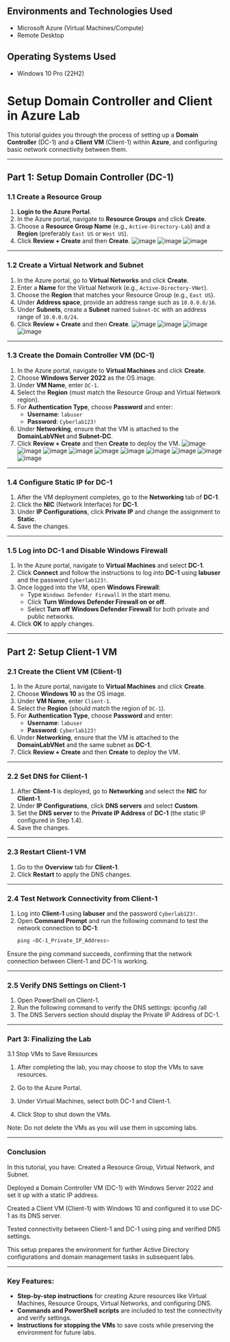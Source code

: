 

<h2>Environments and Technologies Used</h2>

- Microsoft Azure (Virtual Machines/Compute)
- Remote Desktop


<h2>Operating Systems Used </h2>

- Windows 10 Pro (22H2)







# **Setup Domain Controller and Client in Azure Lab**

This tutorial guides you through the process of setting up a **Domain Controller** (DC-1) and a **Client VM** (Client-1) within **Azure**, and configuring basic network connectivity between them.

---

## **Part 1: Setup Domain Controller (DC-1)**

### **1.1 Create a Resource Group**

1. **Login to the Azure Portal**.
2. In the Azure portal, navigate to **Resource Groups** and click **Create**.
3. Choose a **Resource Group Name** (e.g., `Active-Directory-Lab`) and a **Region** (preferably `East US` or `West US`).
4. Click **Review + Create** and then **Create**.
![image](https://github.com/user-attachments/assets/038f83e5-358f-457c-aa0c-a242f3f04f7f)
![image](https://github.com/user-attachments/assets/7d6dbf11-92d3-4cd6-89f6-14df8b671437)
![image](https://github.com/user-attachments/assets/42f55108-cb14-488a-8593-b5faa6e375f3)



---

### **1.2 Create a Virtual Network and Subnet**

1. In the Azure portal, go to **Virtual Networks** and click **Create**.
2. Enter a **Name** for the Virtual Network (e.g., `Active-Directory-VNet`).
3. Choose the **Region** that matches your Resource Group (e.g., `East US`).
4. Under **Address space**, provide an address range such as `10.0.0.0/16`.
5. Under **Subnets**, create a **Subnet** named `Subnet-DC` with an address range of `10.0.0.0/24`.
6. Click **Review + Create** and then **Create**.
![image](https://github.com/user-attachments/assets/aabea289-8e96-43c9-a427-b345042f7970)
![image](https://github.com/user-attachments/assets/6d1d26ac-7725-4a08-a97f-63ac03c7bb0b)
![image](https://github.com/user-attachments/assets/42654450-a4a0-4784-b745-b0f8eea6c8be)
![image](https://github.com/user-attachments/assets/cbd6361b-4ca4-4661-8935-1777fa29a9e2)


---

### **1.3 Create the Domain Controller VM (DC-1)**

1. In the Azure portal, navigate to **Virtual Machines** and click **Create**.
2. Choose **Windows Server 2022** as the OS image.
3. Under **VM Name**, enter `DC-1`.
4. Select the **Region** (must match the Resource Group and Virtual Network region).
5. For **Authentication Type**, choose **Password** and enter:
   - **Username**: `labuser`
   - **Password**: `Cyberlab123!`
6. Under **Networking**, ensure that the VM is attached to the **DomainLabVNet** and **Subnet-DC**.
7. Click **Review + Create** and then **Create** to deploy the VM.
   ![image](https://github.com/user-attachments/assets/e0390ff0-7a59-4676-b2ad-e798ae4eb035)
   ![image](https://github.com/user-attachments/assets/3c7a2aa6-502a-45eb-a31c-49b3229f1414)
   ![image](https://github.com/user-attachments/assets/6e45b0e8-cb50-4c1a-b729-8b0861c61589)
   ![image](https://github.com/user-attachments/assets/f6e01c9f-e3e1-4a1a-8951-1f9199761901)
   ![image](https://github.com/user-attachments/assets/08a5e634-ebb1-409f-8930-09910292a0dd)
   ![image](https://github.com/user-attachments/assets/83d06cf3-bcf0-4960-ad9d-6d7ae15940d2)
   ![image](https://github.com/user-attachments/assets/91733d4b-ab62-4921-97f4-f2dd6175f260)
   ![image](https://github.com/user-attachments/assets/d0a699e6-335e-497e-99f2-43020a669c2a)
   ![image](https://github.com/user-attachments/assets/abf00612-8aeb-4cf5-86d8-b50ff0ebba69)
   ![image](https://github.com/user-attachments/assets/b821b575-2c1e-40d9-80e6-8e228ce70fc9)










   

---

### **1.4 Configure Static IP for DC-1**

1. After the VM deployment completes, go to the **Networking** tab of **DC-1**.
2. Click the **NIC** (Network Interface) for **DC-1**.
3. Under **IP Configurations**, click **Private IP** and change the assignment to **Static**.
4. Save the changes.

---

### **1.5 Log into DC-1 and Disable Windows Firewall**

1. In the Azure portal, navigate to **Virtual Machines** and select **DC-1**.
2. Click **Connect** and follow the instructions to log into **DC-1** using **labuser** and the password `Cyberlab123!`.
3. Once logged into the VM, open **Windows Firewall**:
   - Type `Windows Defender Firewall` in the start menu.
   - Click **Turn Windows Defender Firewall on or off**.
   - Select **Turn off Windows Defender Firewall** for both private and public networks.
4. Click **OK** to apply changes.

---

## **Part 2: Setup Client-1 VM**

### **2.1 Create the Client VM (Client-1)**

1. In the Azure portal, navigate to **Virtual Machines** and click **Create**.
2. Choose **Windows 10** as the OS image.
3. Under **VM Name**, enter `Client-1`.
4. Select the **Region** (should match the region of `DC-1`).
5. For **Authentication Type**, choose **Password** and enter:
   - **Username**: `labuser`
   - **Password**: `Cyberlab123!`
6. Under **Networking**, ensure that the VM is attached to the **DomainLabVNet** and the same subnet as **DC-1**.
7. Click **Review + Create** and then **Create** to deploy the VM.

---

### **2.2 Set DNS for Client-1**

1. After **Client-1** is deployed, go to **Networking** and select the **NIC** for **Client-1**.
2. Under **IP Configurations**, click **DNS servers** and select **Custom**.
3. Set the **DNS server** to the **Private IP Address** of **DC-1** (the static IP configured in Step 1.4).
4. Save the changes.

---

### **2.3 Restart Client-1 VM**

1. Go to the **Overview** tab for **Client-1**.
2. Click **Restart** to apply the DNS changes.

---

### **2.4 Test Network Connectivity from Client-1**

1. Log into **Client-1** using **labuser** and the password `Cyberlab123!`.
2. Open **Command Prompt** and run the following command to test the network connection to **DC-1**:
   ```powershell
   ping <DC-1_Private_IP_Address>
Ensure the ping command succeeds, confirming that the network connection between Client-1 and DC-1 is working.

---

### **2.5 Verify DNS Settings on Client-1**

1. Open PowerShell on Client-1.
2. Run the following command to verify the DNS settings:
  ipconfig /all
3. The DNS Servers section should display the Private IP Address of DC-1.

---

### **Part 3: Finalizing the Lab**

3.1 Stop VMs to Save Resources

1. After completing the lab, you may choose to stop the VMs to save resources.

2. Go to the Azure Portal.

3. Under Virtual Machines, select both DC-1 and Client-1.

4. Click Stop to shut down the VMs.

Note: Do not delete the VMs as you will use them in upcoming labs.

___


### **Conclusion**

In this tutorial, you have:
Created a Resource Group, Virtual Network, and Subnet.

Deployed a Domain Controller VM (DC-1) with Windows Server 2022 and set it up with a static IP address.

Created a Client VM (Client-1) with Windows 10 and configured it to use DC-1 as its DNS server.

Tested connectivity between Client-1 and DC-1 using ping and verified DNS settings.

This setup prepares the environment for further Active Directory configurations and domain management tasks in subsequent labs.


----


### Key Features:
- **Step-by-step instructions** for creating Azure resources like Virtual Machines, Resource Groups, Virtual Networks, and configuring DNS.
- **Commands and PowerShell scripts** are included to test the connectivity and verify settings.
- **Instructions for stopping the VMs** to save costs while preserving the environment for future labs.





